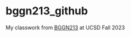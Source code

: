 # bggn213_github
My classwork from [BGGN213](https://bioboot.github.io/bggn213_F23/) at UCSD Fall 2023

